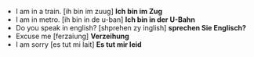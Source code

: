 * I am in a train. [ih bin im zuug] **Ich bin im Zug**
* I am in metro. [ih bin in de u-ban] **Ich bin in der U-Bahn**
* Do you speak in english? [shprehen zy inglish] **sprechen Sie Englisch?**
* Excuse me [ferzaiung] **Verzeihung**
* I am sorry [es tut mi lait] **Es tut mir leid**
